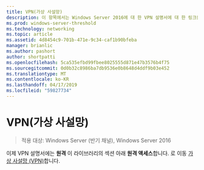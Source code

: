 ```yaml
---
title: VPN(가상 사설망)
description: 이 항목에서는 Windows Server 2016에 대 한 VPN 설명서에 대 한 링크를 제공합니다.
ms.prod: windows-server-threshold
ms.technology: networking
ms.topic: article
ms.assetid: 4d8454c9-701b-471e-9c34-caf1b90bfeba
manager: brianlic
ms.author: pashort
author: shortpatti
ms.openlocfilehash: 5ca535efbd99fbee8025555d871e47b3576b4f75
ms.sourcegitcommit: 0d0b32c8986ba7db9536e0b8648d4ddf9b03e452
ms.translationtype: MT
ms.contentlocale: ko-KR
ms.lasthandoff: 04/17/2019
ms.locfileid: "59827734"
---
```

# <a name="virtual-private-networking-vpn"></a>VPN(가상 사설망)

>적용 대상: Windows Server (반기 채널), Windows Server 2016

이제 VPN 설명서에는 **원격** 이 라이브러리의 섹션 아래 **원격 액세스**합니다. 로 이동 [가상 사설망 (VPN)](https://docs.microsoft.com/windows-server/remote/remote-access/vpn/vpn-top)합니다.



